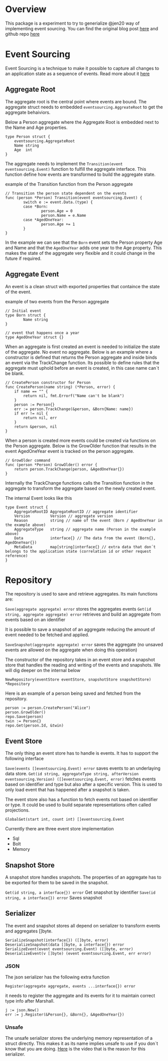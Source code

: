 # Overview

This package is a experiment to try to generialize @jen20 way of implementing event sourcing. You can find the original blog post [here](http://jen20.com/2015/02/08/event-sourcing-in-go.html) and github repo [here](https://github.com/jen20/go-event-sourcing-sample)

# Event Sourcing

Event Sourcing is a technique to make it possible to capture all changes to an application state as a sequence of events. Read more about it [here](https://martinfowler.com/eaaDev/EventSourcing.html)

## Aggregate Root

The aggregate root is the central point where events are bound. The aggregate struct needs to embedded `eventsourcing.AggreateRoot` to get the aggregate behaiviors.

Below a Person aggregate where the Aggregate Root is embedded next to the Name and Age properties.

```
type Person struct {
	eventsourcing.AggregateRoot
	Name string
	Age  int
}
```

The aggregate needs to implement the `Transition(event eventsourcing.Event)` function to fulfill the aggregate interface. This function define how events are transformed to build the aggregate state.

example of the Transition function from the Person aggregate

```
// Transition the person state dependent on the events
func (person *Person) Transition(event eventsourcing.Event) {
        switch e := event.Data.(type) {
        case *Born:
                person.Age = 0
                person.Name = e.Name
        case *AgedOneYear:
                person.Age += 1
        }
}
```

In the example we can see that the `Born` event sets the Person property Age and Name and that the `AgedOneYear` adds one year to the Age property. This makes the state of the aggregate very flexible and it could change in the future if required.

## Aggregate Event

An event is a clean struct with exported properties that containce the state of the event.

example of two events from the Person aggregate

```
// Initial event
type Born struct {
        Name string
}

// event that happens once a year
type AgedOneYear struct {}
```

When an aggregate is first created an event is needed to initialize the state of the aggregate. No event no aggregate. Below is an example where a constructor is defined that returns the Person aggregate and inside binds an event via the TrackChange function. Its possible to define rules that the aggregate must uphold before an event is created, in this case name can´t be blank.

```
// CreatePerson constructor for Person
func CreatePerson(name string) (*Person, error) {
	if name == "" {
		return nil, fmt.Errorf("Name can't be blank")
	}
	person := Person{}
	err := person.TrackChange(&person, &Born{Name: name})
	if err != nil {
		return nil, err
	}
	return &person, nil
}
```

When a person is created more events could be created via functions on the Person aggregate. Below is the GrowOlder function that results in the event AgedOneYear event is tracked on the person aggregate.

```
// GrowOlder command
func (person *Person) GrowOlder() error {
	return person.TrackChange(person, &AgedOneYear{})
}
```

Internally the TrackChange functions calls the Transition function in the aggregate to transform the aggregate based on the newly created event.

The internal Event looks like this

```
type Event struct {
	AggregateRootID AggregateRootID // aggregate identifier 
	Version         Version // aggregate version
	Reason          string // name of the event (Born / AgedOneYear in the example above) 
	AggregateType   string // aggregate name (Person in the example above)
	Data            interface{} // The data from the event (Born{}, AgedOneYear{})
	MetaData        map[string]interface{} // extra data that don´t belongs to the application state (correlation id or other request reference)
}
```

# Repository

The repository is used to save and retrieve aggregates. Its main functions are:

`Save(aggregate aggregate) error` stores the aggregates events
`Get(id string, aggregate aggregate) error` retrieves and build an aggregate from events based on an identifier

It is possible to save a snapshot of an aggregate reducing the amount of event needed to be fetched and applied.

`SaveSnapshot(aggregate aggregate) error` saves the aggregate (no unsaved events are allowed on the aggregate when doing this operation) 

The constructor of the repository takes in an event store and a snapshot store that handles the reading and writing of the events and snapshots. We will dig deeper on the internal below

`NewRepository(eventStore eventStore, snapshotStore snapshotStore) *Repository`

Here is an example of a person being saved and fetched from the repository.

```
person := person.CreatePerson("Alice")
person.GrowOlder()
repo.Save(person)
twin := Person{}
repo.Get(person.Id, &twin)
```

## Event Store

The only thing an event store has to handle is events. It has to support the following interface

`Save(events []eventsourcing.Event) error` saves events to an underlaying data store.
`Get(id string, aggregateType string, afterVersion eventsourcing.Version) ([]eventsourcing.Event, error)` fetches events based on identifier and type but also after a specific version. This is used to only load event that has happened after a snapshot is taken.

The event store also has a function to fetch events not based on identifier or type. It could be used to build separate representations often called projections.

`GlobalGet(start int, count int) []eventsourcing.Event`

Currently there are three event store implementation

* Sql
* Bolt
* Memory

## Snapshot Store

A snapshot store handles snapshots. The properties of an aggregate has to be exported for them to be saved in the snapshot.

`Get(id string, a interface{}) error` Get snapshot by identifier
`Save(id string, a interface{}) error` Saves snapshot

## Serializer

The event and snapshot stores all depend on serializer to transform events and aggregates []byte.

```
SerializeSnapshot(interface{}) ([]byte, error)
DeserializeSnapshot(data []byte, a interface{}) error
SerializeEvent(event eventsourcing.Event) ([]byte, error)
DeserializeEvent(v []byte) (event eventsourcing.Event, err error)
```

### JSON

The json serializer has the following extra function

`Register(aggregate aggregate, events ...interface{}) error`

it needs to register the aggregate and its events for it to maintain correct type info after Marshall.

```
j := json.New()
err := j.Register(&Person{}, &Born{}, &AgedOneYear{})
```

### Unsafe

The unsafe serializer stores the underlying memory representation of a struct directly. This makes it as its name implies unsafe to use if you don´t know that you are doing. [Here](https://youtu.be/4xB46Xl9O9Q?t=610) is the video that is the reason for this serializer.
